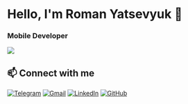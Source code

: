 
# Hello, I'm Roman Yatsevyuk 👋
### Mobile Developer

<img src="https://skillicons.dev/icons?i=android,flutter,kotlin,java,dart,sqlite,gradle,git,github,idea,xcode,vscode" />

## 📫 Connect with me

[![Telegram](https://skillicons.dev/icons?i=telegram)](https://t.me/your_username)
[![Gmail](https://skillicons.dev/icons?i=gmail)](mailto:your.email@gmail.com)
[![LinkedIn](https://skillicons.dev/icons?i=linkedin)](https://linkedin.com/in/your_username)
[![GitHub](https://skillicons.dev/icons?i=github)](https://github.com/your_username)

</div>
